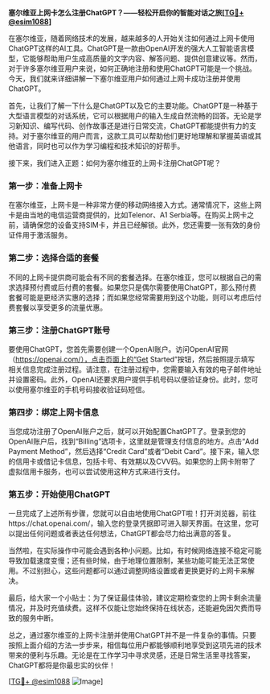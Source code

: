 **塞尔维亚上网卡怎么注册ChatGPT？——轻松开启你的智能对话之旅[[TG💪+ @esim1088](https://t.me/s/esim1088)]**

在塞尔维亚，随着网络技术的发展，越来越多的人开始关注如何通过上网卡使用ChatGPT这样的AI工具。ChatGPT是一款由OpenAI开发的强大人工智能语言模型，它能够帮助用户生成高质量的文字内容、解答问题、提供创意建议等。然而，对于许多塞尔维亚用户来说，如何正确地注册和使用ChatGPT可能是一个挑战。今天，我们就来详细讲解一下塞尔维亚用户如何通过上网卡成功注册并使用ChatGPT。

首先，让我们了解一下什么是ChatGPT以及它的主要功能。ChatGPT是一种基于大型语言模型的对话系统，它可以根据用户的输入生成自然流畅的回答。无论是学习新知识、编写代码、创作故事还是进行日常交流，ChatGPT都能提供有力的支持。对于塞尔维亚的用户而言，这款工具可以帮助他们更好地理解和掌握英语或其他语言，同时也可以作为学习编程和技术知识的好帮手。

接下来，我们进入正题：如何为塞尔维亚的上网卡注册ChatGPT呢？

### **第一步：准备上网卡**
在塞尔维亚，上网卡是一种非常方便的移动网络接入方式。通常情况下，这些上网卡是由当地的电信运营商提供的，比如Telenor、A1 Serbia等。在购买上网卡之前，请确保您的设备支持SIM卡，并且已经解锁。此外，您还需要一张有效的身份证件用于激活服务。

### **第二步：选择合适的套餐**
不同的上网卡提供商可能会有不同的套餐选择。在塞尔维亚，您可以根据自己的需求选择预付费或后付费的套餐。如果您只是偶尔需要使用ChatGPT，那么预付费套餐可能是更经济实惠的选择；而如果您经常需要用到这个功能，则可以考虑后付费套餐以享受更多的流量优惠。

### **第三步：注册ChatGPT账号**
要使用ChatGPT，您首先需要创建一个OpenAI账户。访问OpenAI官网（https://openai.com/），点击页面上的“Get Started”按钮，然后按照提示填写相关信息完成注册过程。请注意，在注册过程中，您需要输入有效的电子邮件地址并设置密码。此外，OpenAI还要求用户提供手机号码以便验证身份。此时，您可以使用塞尔维亚的手机号码接收验证码短信。

### **第四步：绑定上网卡信息**
当您成功注册了OpenAI账户之后，就可以开始配置ChatGPT了。登录到您的OpenAI账户后，找到“Billing”选项卡，这里就是管理支付信息的地方。点击“Add Payment Method”，然后选择“Credit Card”或者“Debit Card”。接下来，输入您的信用卡或借记卡信息，包括卡号、有效期以及CVV码。如果您的上网卡附带了虚拟信用卡服务，也可以尝试使用这种方式来进行支付。

### **第五步：开始使用ChatGPT**
一旦完成了上述所有步骤，您就可以自由地使用ChatGPT啦！打开浏览器，前往https://chat.openai.com/，输入您的登录凭据即可进入聊天界面。在这里，您可以提出任何问题或者表达任何想法，ChatGPT都会尽力给出满意的答复。

当然啦，在实际操作中可能会遇到各种小问题。比如，有时候网络连接不稳定可能导致加载速度变慢；还有些时候，由于地理位置限制，某些功能可能无法正常使用。不过别担心，这些问题都可以通过调整网络设置或者更换更好的上网卡来解决。

最后，给大家一个小贴士：为了保证最佳体验，建议定期检查您的上网卡剩余流量情况，并及时充值续费。这样不仅能让您始终保持在线状态，还能避免因欠费而导致的服务中断。

总之，通过塞尔维亚的上网卡注册并使用ChatGPT并不是一件复杂的事情。只要按照上面介绍的方法一步步来，相信每位用户都能够顺利地享受到这项先进的技术带来的便利与乐趣。无论是在工作学习中寻求灵感，还是日常生活里寻找答案，ChatGPT都将是你最忠实的伙伴！

[[TG💪+ @esim1088](https://t.me/s/esim1088) ![Image](https://i.postimg.cc/4NQfJmqS/Snipaste-2025-05-13-00-14-12.png)]